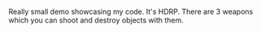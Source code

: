Really small demo showcasing my code. It's HDRP. There are 3 weapons which you can shoot and destroy objects with them.
